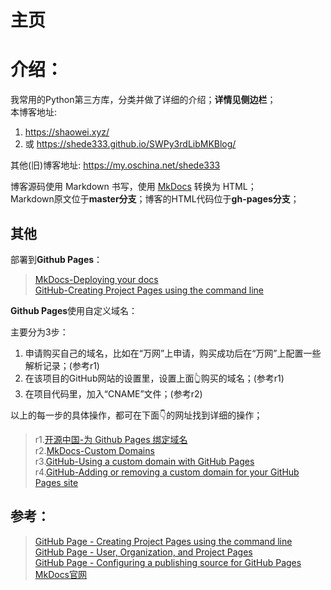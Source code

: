 # 主页

# 介绍：
我常用的Python第三方库，分类并做了详细的介绍；**详情见侧边栏**；    
本博客地址:   
1. <https://shaowei.xyz/>  
2. 或 <https://shede333.github.io/SWPy3rdLibMKBlog/>    

其他(旧)博客地址: <https://my.oschina.net/shede333>  

博客源码使用 Markdown 书写，使用 [MkDocs][MkDocs] 转换为 HTML；  
Markdown原文位于**master分支**；博客的HTML代码位于**gh-pages分支**；

## 其他

部署到**Github Pages**：   

> [MkDocs-Deploying your docs](https://www.mkdocs.org/user-guide/deploying-your-docs/)  
> [GitHub-Creating Project Pages using the command line](https://help.github.com/en/articles/creating-project-pages-using-the-command-line)   

**Github Pages**使用自定义域名：  

主要分为3步：

1. 申请购买自己的域名，比如在“万网”上申请，购买成功后在“万网”上配置一些解析记录；(参考r1)
2. 在该项目的GitHub网站的设置里，设置上面👆购买的域名；(参考r1)
3. 在项目代码里，加入“CNAME”文件；(参考r2)

以上的每一步的具体操作，都可在下面👇的网址找到详细的操作； 

> r1.[开源中国-为 Github Pages 绑定域名](https://my.oschina.net/u/3729927/blog/1934247)    
> r2.[MkDocs-Custom Domains](https://www.mkdocs.org/user-guide/deploying-your-docs/#custom-domains)   
> r3.[GitHub-Using a custom domain with GitHub Pages](https://help.github.com/en/articles/using-a-custom-domain-with-github-pages)   
> r4.[GitHub-Adding or removing a custom domain for your GitHub Pages site](https://help.github.com/en/articles/adding-or-removing-a-custom-domain-for-your-github-pages-site)   

## 参考：

> [GitHub Page - Creating Project Pages using the command line](https://help.github.com/en/articles/creating-project-pages-using-the-command-line)  
> [GitHub Page - User, Organization, and Project Pages](https://help.github.com/en/articles/user-organization-and-project-pages#project-pages-sites)  
> [GitHub Page - Configuring a publishing source for GitHub Pages](https://help.github.com/en/articles/configuring-a-publishing-source-for-github-pages)   
> [MkDocs官网][MkDocs]  



[MkDocs]: https://www.mkdocs.org/
